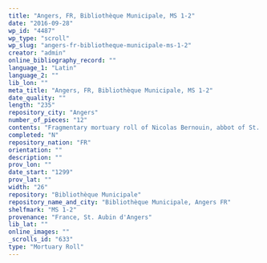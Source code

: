 ```yaml
---
title: "Angers, FR, Bibliothèque Municipale, MS 1-2"
date: "2016-09-28"
wp_id: "4487"
wp_type: "scroll"
wp_slug: "angers-fr-bibliotheque-municipale-ms-1-2"
creator: "admin"
online_bibliography_record: ""
language_1: "Latin"
language_2: ""
lib_lon: ""
meta_title: "Angers, FR, Bibliothèque Municipale, MS 1-2"
date_quality: ""
length: "235"
repository_city: "Angers"
number_of_pieces: "12"
contents: "Fragmentary mortuary roll of Nicolas Bernouin, abbot of St. Aubin d'Angers."
completed: "N"
repository_nation: "FR"
orientation: ""
description: ""
prov_lon: ""
date_start: "1299"
prov_lat: ""
width: "26"
repository: "Bibliothèque Municipale"
repository_name_and_city: "Bibliothèque Municipale, Angers FR"
shelfmark: "MS 1-2"
provenance: "France, St. Aubin d'Angers"
lib_lat: ""
online_images: ""
_scrolls_id: "633"
type: "Mortuary Roll"
---
```



